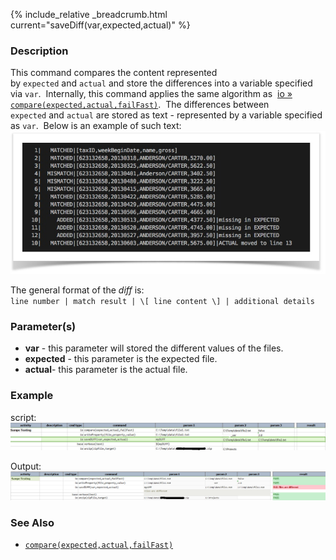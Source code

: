 {% include_relative _breadcrumb.html current="saveDiff(var,expected,actual)" %}


### Description
This command compares the content represented by `expected` and `actual` and store the differences into a variable 
specified via `var`.  Internally, this command applies the same algorithm as 
[io &raquo; `compare(expected,actual,failFast)`](compare(expected,actual,failFast)).  The differences between 
`expected` and `actual` are stored as text - represented by a variable specified as `var`.  Below is an example of 
such text:
![example](image/saveDiff_01.png)

The general format of the _diff_ is:<br/>
`line number | match result | \[ line content \] | additional details`


### Parameter(s)
- **var** \- this parameter will stored the different values of the files.
- **expected** \- this parameter is the expected file.
- **actual**\- this parameter is the actual file.


### Example
script:<br/>
![script](image/saveDiff_02.png)

Output:<br/>
![output](image/saveDiff_03.png)


### See Also
- [`compare(expected,actual,failFast)`](compare(expected,actual,failFast))